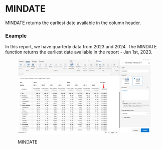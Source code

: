# MINDATE

MINDATE returns the earliest date available in the column header.

### Example <a href="#example" id="example"></a>

In this report, we have quarterly data from 2023 and 2024. The MINDATE function returns the earliest date available in the report - Jan 1st, 2023.

<figure><img src="../../.gitbook/assets/image (3) (1) (1) (1) (1).png" alt=""><figcaption><p>MINDATE</p></figcaption></figure>
